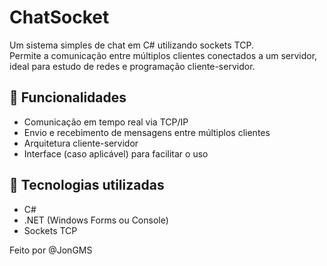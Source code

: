 # ChatSocket

Um sistema simples de chat em C# utilizando sockets TCP.  
Permite a comunicação entre múltiplos clientes conectados a um servidor, ideal para estudo de redes e programação cliente-servidor.

## 🧠 Funcionalidades

- Comunicação em tempo real via TCP/IP
- Envio e recebimento de mensagens entre múltiplos clientes
- Arquitetura cliente-servidor
- Interface (caso aplicável) para facilitar o uso

## 🚀 Tecnologias utilizadas

- C#
- .NET (Windows Forms ou Console)
- Sockets TCP

Feito por @JonGMS


